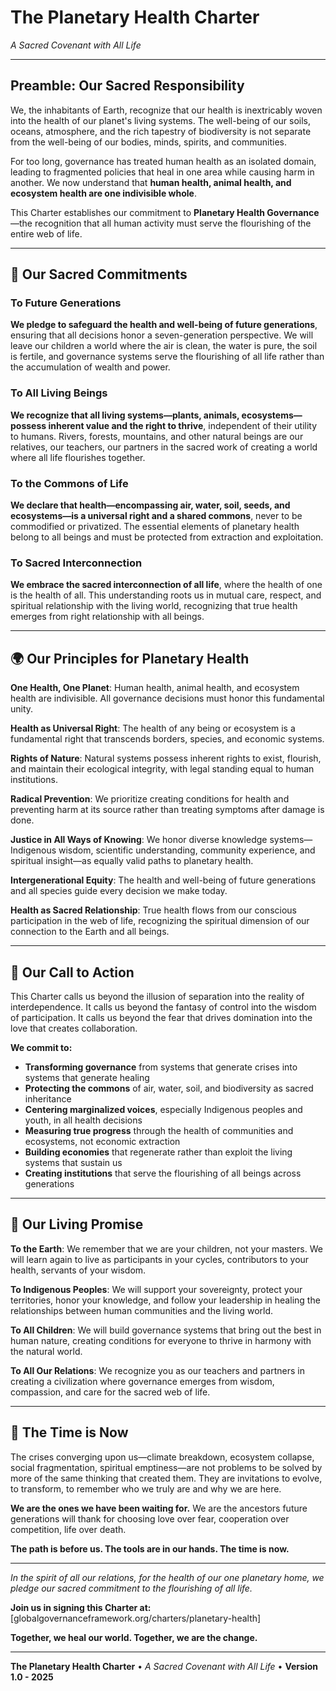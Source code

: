 # The Planetary Health Charter
*A Sacred Covenant with All Life*

---

## Preamble: Our Sacred Responsibility

We, the inhabitants of Earth, recognize that our health is inextricably woven into the health of our planet's living systems. The well-being of our soils, oceans, atmosphere, and the rich tapestry of biodiversity is not separate from the well-being of our bodies, minds, spirits, and communities.

For too long, governance has treated human health as an isolated domain, leading to fragmented policies that heal in one area while causing harm in another. We now understand that **human health, animal health, and ecosystem health are one indivisible whole**.

This Charter establishes our commitment to **Planetary Health Governance**—the recognition that all human activity must serve the flourishing of the entire web of life.

---

## 💚 Our Sacred Commitments

### To Future Generations
**We pledge to safeguard the health and well-being of future generations**, ensuring that all decisions honor a seven-generation perspective. We will leave our children a world where the air is clean, the water is pure, the soil is fertile, and governance systems serve the flourishing of all life rather than the accumulation of wealth and power.

### To All Living Beings
**We recognize that all living systems—plants, animals, ecosystems—possess inherent value and the right to thrive**, independent of their utility to humans. Rivers, forests, mountains, and other natural beings are our relatives, our teachers, our partners in the sacred work of creating a world where all life flourishes together.

### To the Commons of Life
**We declare that health—encompassing air, water, soil, seeds, and ecosystems—is a universal right and a shared commons**, never to be commodified or privatized. The essential elements of planetary health belong to all beings and must be protected from extraction and exploitation.

### To Sacred Interconnection
**We embrace the sacred interconnection of all life**, where the health of one is the health of all. This understanding roots us in mutual care, respect, and spiritual relationship with the living world, recognizing that true health emerges from right relationship with all beings.

---

## 🌍 Our Principles for Planetary Health

**One Health, One Planet**: Human health, animal health, and ecosystem health are indivisible. All governance decisions must honor this fundamental unity.

**Health as Universal Right**: The health of any being or ecosystem is a fundamental right that transcends borders, species, and economic systems.

**Rights of Nature**: Natural systems possess inherent rights to exist, flourish, and maintain their ecological integrity, with legal standing equal to human institutions.

**Radical Prevention**: We prioritize creating conditions for health and preventing harm at its source rather than treating symptoms after damage is done.

**Justice in All Ways of Knowing**: We honor diverse knowledge systems—Indigenous wisdom, scientific understanding, community experience, and spiritual insight—as equally valid paths to planetary health.

**Intergenerational Equity**: The health and well-being of future generations and all species guide every decision we make today.

**Health as Sacred Relationship**: True health flows from our conscious participation in the web of life, recognizing the spiritual dimension of our connection to the Earth and all beings.

---

## 🌱 Our Call to Action

This Charter calls us beyond the illusion of separation into the reality of interdependence. It calls us beyond the fantasy of control into the wisdom of participation. It calls us beyond the fear that drives domination into the love that creates collaboration.

**We commit to:**
- **Transforming governance** from systems that generate crises into systems that generate healing
- **Protecting the commons** of air, water, soil, and biodiversity as sacred inheritance
- **Centering marginalized voices**, especially Indigenous peoples and youth, in all health decisions
- **Measuring true progress** through the health of communities and ecosystems, not economic extraction
- **Building economies** that regenerate rather than exploit the living systems that sustain us
- **Creating institutions** that serve the flourishing of all beings across generations

---

## 🤝 Our Living Promise

**To the Earth**: We remember that we are your children, not your masters. We will learn again to live as participants in your cycles, contributors to your health, servants of your wisdom.

**To Indigenous Peoples**: We will support your sovereignty, protect your territories, honor your knowledge, and follow your leadership in healing the relationships between human communities and the living world.

**To All Children**: We will build governance systems that bring out the best in human nature, creating conditions for everyone to thrive in harmony with the natural world.

**To All Our Relations**: We recognize you as our teachers and partners in creating a civilization where governance emerges from wisdom, compassion, and care for the sacred web of life.

---

## 💫 The Time is Now

The crises converging upon us—climate breakdown, ecosystem collapse, social fragmentation, spiritual emptiness—are not problems to be solved by more of the same thinking that created them. They are invitations to evolve, to transform, to remember who we truly are and why we are here.

**We are the ones we have been waiting for.** We are the ancestors future generations will thank for choosing love over fear, cooperation over competition, life over death.

**The path is before us. The tools are in our hands. The time is now.**

---

*In the spirit of all our relations, for the health of our one planetary home, we pledge our sacred commitment to the flourishing of all life.*

**Join us in signing this Charter at:** [globalgovernanceframework.org/charters/planetary-health]

**Together, we heal our world. Together, we are the change.**

---

**The Planetary Health Charter** • *A Sacred Covenant with All Life* • **Version 1.0 - 2025**
